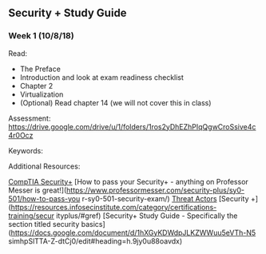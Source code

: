## Security + Study Guide

### Week 1 (10/8/18)

Read:
  - The Preface
  - Introduction and look at exam readiness checklist
  - Chapter 2
  - Virtualization
  - (Optional) Read chapter 14 (we will not cover this in class)

Assessment:
https://drive.google.com/drive/u/1/folders/1ros2yDhEZhPIqQgwCroSsive4c4r0Ocz

Keywords:


Additional Resources:

[CompTIA Security+](https://certification.comptia.org/certifications/security)
[How to pass your Security+ - anything on Professor Messer is great!](https://www.professormesser.com/security-plus/sy0-501/how-to-pass-you
r-sy0-501-security-exam/) 
[Threat Actors](https://www.professormesser.com/security-plus/sy0-501/threat-actors/)
[Security +](https://resources.infosecinstitute.com/category/certifications-training/secur
ityplus/#gref)
[Security+ Study Guide - Specifically the section titled security basics](https://docs.google.com/document/d/1hXGyKDWdpJLKZWWuu5eVTh-N5
simhpSlTTA-Z-dtCj0/edit#heading=h.9jy0u88oavdx)

